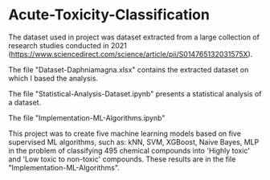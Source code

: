 # Acute-Toxicity-Classification

The dataset used in project was dataset extracted from a large collection of research studies conducted in 2021 (https://www.sciencedirect.com/science/article/pii/S014765132031575X).

The file "Dataset-Daphniamagna.xlsx" contains the extracted dataset on which I based the analysis.

The file "Statistical-Analysis-Dataset.ipynb" presents a statistical analysis of a dataset.

The file "Implementation-ML-Algorithms.ipynb" 

This project was to create five machine learning models based on five supervised ML algorithms, such as: kNN, SVM, XGBoost, Naive Bayes, MLP in the problem of classifying 495 chemical compounds into 'Highly toxic' and 'Low toxic to non-toxic' compounds. These results are in the file "Implementation-ML-Algorithms".
